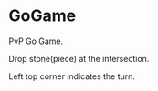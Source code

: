 GoGame
======
PvP Go Game.

Drop stone(piece) at the intersection.

Left top corner indicates the turn.
